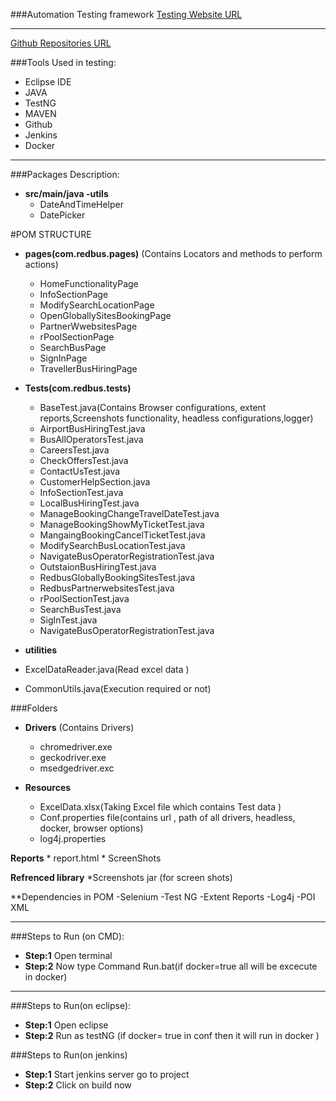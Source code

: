 ###Automation Testing framework 
[Testing Website URL](https://www.redbus.in/)
***
[Github Repositories URL](https://github.com/priyam1098/RedBusAutomation2021.git)



###Tools Used in testing:
- Eclipse IDE
- JAVA
- TestNG
- MAVEN
- Github
- Jenkins
- Docker

***

###Packages Description:
* **src/main/java -utils**
    * DateAndTimeHelper
    * DatePicker
            
#POM STRUCTURE
  
* **pages(com.redbus.pages)** (Contains Locators and methods to perform actions)

    * HomeFunctionalityPage
    * InfoSectionPage
    * ModifySearchLocationPage
    * OpenGloballySitesBookingPage
    * PartnerWwebsitesPage
    * rPoolSectionPage
    * SearchBusPage
    * SignInPage
    * TravellerBusHiringPage
   

* **Tests(com.redbus.tests)**
    * BaseTest.java(Contains Browser configurations, extent reports,Screenshots functionality, headless configurations,logger)
    * AirportBusHiringTest.java
    * BusAllOperatorsTest.java
    * CareersTest.java
    * CheckOffersTest.java
    * ContactUsTest.java
    * CustomerHelpSection.java
    * InfoSectionTest.java
    * LocalBusHiringTest.java
    * ManageBookingChangeTravelDateTest.java
    * ManageBookingShowMyTicketTest.java
    * MangaingBookingCancelTicketTest.java
    * ModifySearchBusLocationTest.java
    * NavigateBusOperatorRegistrationTest.java
    * OutstaionBusHiringTest.java
    * RedbusGloballyBookingSitesTest.java
    * RedbusPartnerwebsitesTest.java
    * rPoolSectionTest.java
    * SearchBusTest.java
    * SigInTest.java
    * NavigateBusOperatorRegistrationTest.java


	

* **utilities**
* ExcelDataReader.java(Read excel data )
* CommonUtils.java(Execution required or not)



###Folders  
* **Drivers** (Contains Drivers)
    * chromedriver.exe
    * geckodriver.exe
    * msedgedriver.exc

* **Resources**
    * ExcelData.xlsx(Taking Excel file which contains Test data )
    * Conf.properties file(contains url , path of all drivers, headless, docker, browser options)
    * log4j.properties

**Reports**
	* report.html
	* ScreenShots

**Refrenced library**
	*Screenshots jar (for screen shots)

**Dependencies in POM
       -Selenium
       -Test NG
       -Extent Reports
       -Log4j
       -POI XML    

***
###Steps to Run (on CMD):
- **Step:1**
  Open terminal 
- **Step:2**
  Now type Command  Run.bat(if docker=true all will be excecute in docker)
***

###Steps to Run(on eclipse):
- **Step:1**
  Open eclipse 
- **Step:2**
  Run as testNG (if docker= true in conf then it will run in docker )
  
  
###Steps to Run(on jenkins)
- **Step:1**
   Start jenkins server go to project
- **Step:2**
   Click on build now 
	

  